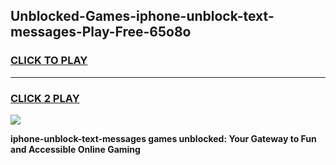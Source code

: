
## Unblocked-Games-iphone-unblock-text-messages-Play-Free-65o8o
<h3>
<a href="https://premium76.site?title=iphone-unblock-text-messages&ref=10A">CLICK TO PLAY</a></h3>
<hr>

<h3>
<a href="https://premium76.site?title=iphone-unblock-text-messages&ref=10A">CLICK 2 PLAY</a>
  
</h3>

<a href="https://premium76.site?title=iphone-unblock-text-messages&ref=10A"><img src="https://clearcache.store/games.png"></a>


**iphone-unblock-text-messages games unblocked: Your Gateway to Fun and Accessible Online Gaming**

